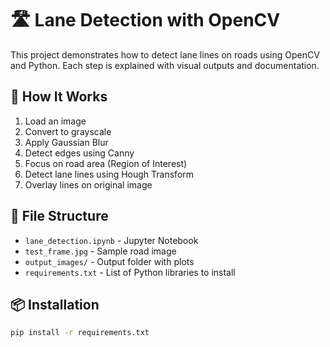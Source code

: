 # 🛣️ Lane Detection with OpenCV 
This project demonstrates how to detect lane lines on roads using OpenCV and Python. Each step is explained with visual outputs and documentation.


## 🚀 How It Works

1. Load an image
2. Convert to grayscale
3. Apply Gaussian Blur
4. Detect edges using Canny
5. Focus on road area (Region of Interest)
6. Detect lane lines using Hough Transform
7. Overlay lines on original image

## 📁 File Structure

- `lane_detection.ipynb` - Jupyter Notebook 
- `test_frame.jpg` - Sample road image
- `output_images/` - Output folder with plots
- `requirements.txt` - List of Python libraries to install

## 📦 Installation

```bash
pip install -r requirements.txt
